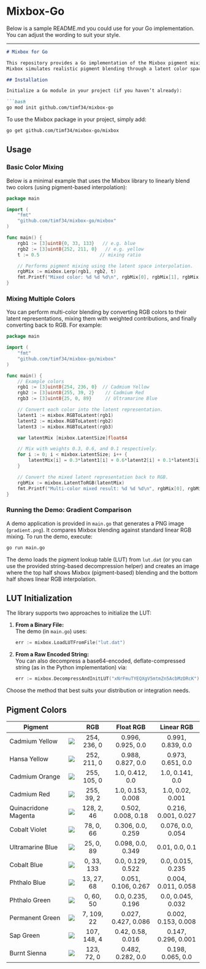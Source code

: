 # Mixbox-Go

Below is a sample README.md you could use for your Go implementation. You can adjust the wording to suit your style.

---

```markdown
# Mixbox for Go

This repository provides a Go implementation of the Mixbox pigment mixing model, originally described in the SIGGRAPH 2021 paper ["Practical Pigment Mixing for Digital Painting"](https://doi.org/10.1145/3478513.3480549) by Sochorová and Jamriška.  
Mixbox simulates realistic pigment blending through a latent color space, making pigment mixing more true to real-world behavior than standard RGB linear interpolation.

## Installation

Initialize a Go module in your project (if you haven’t already):

```bash
go mod init github.com/timf34/mixbox-go
```

To use the Mixbox package in your project, simply add:

```bash
go get github.com/timf34/mixbox-go/mixbox
```

## Usage

### Basic Color Mixing

Below is a minimal example that uses the Mixbox library to linearly blend two colors (using pigment-based interpolation):

```go
package main

import (
	"fmt"
	"github.com/timf34/mixbox-go/mixbox"
)

func main() {
	rgb1 := [3]uint8{0, 33, 133}   // e.g. blue
	rgb2 := [3]uint8{252, 211, 0}   // e.g. yellow
	t := 0.5                      // mixing ratio

	// Performs pigment mixing using the latent space interpolation.
	rgbMix := mixbox.Lerp(rgb1, rgb2, t)
	fmt.Printf("Mixed color: %d %d %d\n", rgbMix[0], rgbMix[1], rgbMix[2])
}
```

### Mixing Multiple Colors

You can perform multi-color blending by converting RGB colors to their latent representations, mixing them with weighted contributions, and finally converting back to RGB. For example:

```go
package main

import (
	"fmt"
	"github.com/timf34/mixbox-go/mixbox"
)

func main() {
	// Example colors
	rgb1 := [3]uint8{254, 236, 0}  // Cadmium Yellow
	rgb2 := [3]uint8{255, 39, 2}    // Cadmium Red
	rgb3 := [3]uint8{25, 0, 89}     // Ultramarine Blue

	// Convert each color into the latent representation.
	latent1 := mixbox.RGBToLatent(rgb1)
	latent2 := mixbox.RGBToLatent(rgb2)
	latent3 := mixbox.RGBToLatent(rgb3)

	var latentMix [mixbox.LatentSize]float64

	// Mix with weights 0.3, 0.6, and 0.1 respectively.
	for i := 0; i < mixbox.LatentSize; i++ {
		latentMix[i] = 0.3*latent1[i] + 0.6*latent2[i] + 0.1*latent3[i]
	}

	// Convert the mixed latent representation back to RGB.
	rgbMix := mixbox.LatentToRGB(latentMix)
	fmt.Printf("Multi-color mixed result: %d %d %d\n", rgbMix[0], rgbMix[1], rgbMix[2])
}
```

### Running the Demo: Gradient Comparison

A demo application is provided in `main.go` that generates a PNG image (`gradient.png`). It compares Mixbox blending against standard linear RGB mixing. To run the demo, execute:

```bash
go run main.go
```

The demo loads the pigment lookup table (LUT) from `lut.dat` (or you can use the provided string-based decompression helper) and creates an image where the top half shows Mixbox (pigment-based) blending and the bottom half shows linear RGB interpolation.

## LUT Initialization

The library supports two approaches to initialize the LUT:

1. **From a Binary File:**  
   The demo (in `main.go`) uses:
   ```go
   err := mixbox.LoadLUTFromFile("lut.dat")
   ```
2. **From a Raw Encoded String:**  
   You can also decompress a base64-encoded, deflate-compressed string (as in the Python implementation) via:
   ```go
   err := mixbox.DecompressAndInitLUT("xNrFmuTYEQXgV5mtmZn5AcbMzDRcK")
   ```

Choose the method that best suits your distribution or integration needs.

## Pigment Colors
| Pigment |  | RGB | Float RGB | Linear RGB |
| --- | --- |:----:|:----:|:----:|
| Cadmium Yellow | <img src="https://scrtwpns.com/mixbox/pigments/cadmium_yellow.png"/> | 254, 236, 0  | 0.996, 0.925, 0.0 | 0.991, 0.839, 0.0 |
| Hansa Yellow | <img src="https://scrtwpns.com/mixbox/pigments/hansa_yellow.png"/> | 252, 211, 0  | 0.988, 0.827, 0.0 | 0.973, 0.651, 0.0 |
| Cadmium Orange | <img src="https://scrtwpns.com/mixbox/pigments/cadmium_orange.png"/> | 255, 105, 0  | 1.0, 0.412, 0.0 | 1.0, 0.141, 0.0 |
| Cadmium Red | <img src="https://scrtwpns.com/mixbox/pigments/cadmium_red.png"/> | 255, 39, 2  | 1.0, 0.153, 0.008 | 1.0, 0.02, 0.001 |
| Quinacridone Magenta | <img src="https://scrtwpns.com/mixbox/pigments/quinacridone_magenta.png"/> | 128, 2, 46  | 0.502, 0.008, 0.18 | 0.216, 0.001, 0.027 |
| Cobalt Violet | <img src="https://scrtwpns.com/mixbox/pigments/cobalt_violet.png"/> | 78, 0, 66  | 0.306, 0.0, 0.259 | 0.076, 0.0, 0.054 |
| Ultramarine Blue | <img src="https://scrtwpns.com/mixbox/pigments/ultramarine_blue.png"/> | 25, 0, 89  | 0.098, 0.0, 0.349 | 0.01, 0.0, 0.1 |
| Cobalt Blue | <img src="https://scrtwpns.com/mixbox/pigments/cobalt_blue.png"/> | 0, 33, 133  | 0.0, 0.129, 0.522 | 0.0, 0.015, 0.235 |
| Phthalo Blue | <img src="https://scrtwpns.com/mixbox/pigments/phthalo_blue.png"/> | 13, 27, 68  | 0.051, 0.106, 0.267 | 0.004, 0.011, 0.058 |
| Phthalo Green | <img src="https://scrtwpns.com/mixbox/pigments/phthalo_green.png"/> | 0, 60, 50  | 0.0, 0.235, 0.196 | 0.0, 0.045, 0.032 |
| Permanent Green | <img src="https://scrtwpns.com/mixbox/pigments/permanent_green.png"/> | 7, 109, 22  | 0.027, 0.427, 0.086 | 0.002, 0.153, 0.008 |
| Sap Green | <img src="https://scrtwpns.com/mixbox/pigments/sap_green.png"/> | 107, 148, 4  | 0.42, 0.58, 0.016 | 0.147, 0.296, 0.001 |
| Burnt Sienna | <img src="https://scrtwpns.com/mixbox/pigments/burnt_sienna.png"/> | 123, 72, 0  | 0.482, 0.282, 0.0 | 0.198, 0.065, 0.0 |